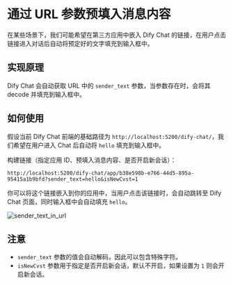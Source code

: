 # 通过 URL 参数预填入消息内容

在某些场景下，我们可能希望在第三方应用中嵌入 Dify Chat 的链接，在用户点击链接进入对话后自动将预定好的文字填充到输入框中。

## 实现原理

Dify Chat 会自动获取 URL 中的 `sender_text` 参数，当参数存在时，会将其 decode 并填充到输入框中。

## 如何使用

假设当前 Dify Chat 前端的基础路径为 `http://localhost:5200/dify-chat/`，我们希望在用户进入 Chat 后自动将 `hello` 填充到输入框中。

构建链接（指定应用 ID、预填入消息内容、是否开启新会话）：

```shell
http://localhost:5200/dify-chat/app/b38e598b-e766-44d5-895a-95415a1b9bfd?sender_text=hello&isNewCvst=1
```

你可以将这个链接嵌入到你的应用中，当用户点击该链接时，会自动跳转至 Dify Chat 页面，同时输入框中会自动填充 `hello`。

![sender_text_in_url](/guide__sender_text_in_url.png)

## 注意

- `sender_text` 参数的值会自动解码，因此可以包含特殊字符。
- `isNewCvst` 参数用于指定是否开启新会话，默认不开启，如果设置为 `1` 则会开启新会话。

